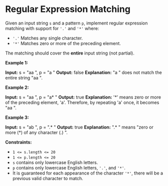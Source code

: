 # Regular Expression Matching

Given an input string `s` and a pattern `p`, implement regular expression matching with support for `'.'` and `'*'` where:

* `'.'` Matches any single character.
* `'*'` Matches zero or more of the preceding element.

The matching should cover the **entire** input string (not partial).

**Example 1:**

**Input:** s =  "aa ", p =  "a "
**Output:** false
**Explanation:**  "a " does not match the entire string  "aa ".

**Example 2:**

**Input:** s =  "aa ", p =  "a\* "
**Output:** true
**Explanation:** '\*' means zero or more of the preceding element, 'a'. Therefore, by repeating 'a' once, it becomes  "aa ".

**Example 3:**

**Input:** s =  "ab ", p =  ".\* "
**Output:** true
**Explanation:**  ".\* " means  "zero or more (\*) of any character (.) ".

**Constraints:**

* `1 <= s.length <= 20`
* `1 <= p.length <= 20`
* `s` contains only lowercase English letters.
* `p` contains only lowercase English letters, `'.'`, and `'*'`.
* It is guaranteed for each appearance of the character `'*'`, there will be a previous valid character to match.
